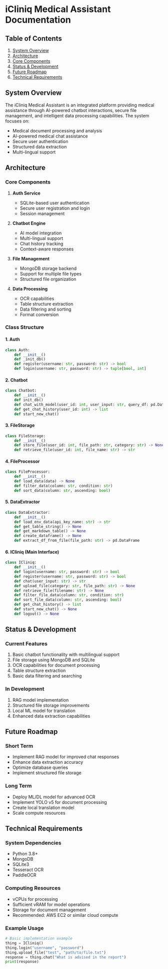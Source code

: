 # iCliniq Medical Assistant Documentation

## Table of Contents

1. [System Overview](#system-overview)
2. [Architecture](#architecture)
3. [Core Components](#core-components)
4. [Status & Development](#status--development)
5. [Future Roadmap](#future-roadmap)
6. [Technical Requirements](#technical-requirements)

## System Overview

The iCliniq Medical Assistant is an integrated platform providing medical assistance through AI-powered chatbot interactions, secure file management, and intelligent data processing capabilities. The system focuses on:

- Medical document processing and analysis
- AI-powered medical chat assistance
- Secure user authentication
- Structured data extraction
- Multi-lingual support

## Architecture

### Core Components

1. **Auth Service**

   - SQLite-based user authentication
   - Secure user registration and login
   - Session management

2. **Chatbot Engine**

   - AI model integration
   - Multi-lingual support
   - Chat history tracking
   - Context-aware responses

3. **File Management**

   - MongoDB storage backend
   - Support for multiple file types
   - Structured file organization

4. **Data Processing**
   - OCR capabilities
   - Table structure extraction
   - Data filtering and sorting
   - Format conversion

### Class Structure

#### 1. Auth

```python
class Auth:
    def __init__()
    def _init_db()
    def register(username: str, password: str) -> bool
    def login(username: str, password: str) -> tuple[bool, int]
```

#### 2. Chatbot

```python
class Chatbot:
    def __init__()
    def init_db()
    def chat_with_model(user_id: int, user_input: str, query_df: pd.DataFrame) -> str
    def get_chat_history(user_id: int) -> list
    def start_new_chat()
```

#### 3. FileStorage

```python
class FileStorage:
    def __init__()
    def store_file(user_id: int, file_path: str, category: str) -> None
    def retrieve_file(user_id: int, file_name: str) -> str
```

#### 4. FileProcessor

```python
class FileProcessor:
    def __init__()
    def load_data(data) -> None
    def filter_data(column: str, condition: str)
    def sort_data(column: str, ascending: bool)
```

#### 5. DataExtractor

```python
class DataExtractor:
    def __init__()
    def load_env_data(api_key_name: str) -> str
    def get_table_string() -> None
    def get_markdown_table() -> None
    def create_dataframe() -> None
    def extract_df_from_file(file_path: str) -> pd.DataFrame
```

#### 6. ICliniq (Main Interface)

```python
class ICliniq:
    def __init__()
    def login(username: str, password: str) -> bool
    def register(username: str, password: str) -> bool
    def chat(user_input: str) -> str
    def upload_file(category: str, file_path: str) -> None
    def retrieve_file(filename: str) -> None
    def filter_file_data(column: str, condition: str)
    def sort_file_data(column: str, ascending: bool)
    def get_chat_history() -> list
    def start_new_chat() -> None
    def logout() -> None
```

## Status & Development

### Current Features

1. Basic chatbot functionality with multilingual support
2. File storage using MongoDB and SQLite
3. OCR capabilities for document processing
4. Table structure extraction
5. Basic data filtering and searching

### In Development

1. RAG model implementation
2. Structured file storage improvements
3. Local ML model for translation
4. Enhanced data extraction capabilities

## Future Roadmap

### Short Term

- Implement RAG model for improved chat responses
- Enhance data extraction accuracy
- Optimize database queries
- Implement structured file storage

### Long Term

- Deploy ML/DL model for advanced OCR
- Implement YOLO v5 for document processing
- Create local translation model
- Scale compute resources

## Technical Requirements

### System Dependencies

- Python 3.8+
- MongoDB
- SQLite3
- Tesseract OCR
- PaddleOCR

### Computing Resources

- vCPUs for processing
- Sufficient vRAM for model operations
- Storage for document management
- Recommended: AWS EC2 or similar cloud compute

### Example Usage

```python
# Basic implementation example
thing = ICliniq()
thing.login("username", "password")
thing.upload_file("test", "path/to/file.txt")
response = thing.chat("What is advised in the report")
print(response)
```

